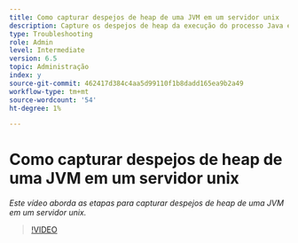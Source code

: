 ```yaml
---
title: Como capturar despejos de heap de uma JVM em um servidor unix
description: Capture os despejos de heap da execução do processo Java em um servidor unix
type: Troubleshooting
role: Admin
level: Intermediate
version: 6.5
topic: Administração
index: y
source-git-commit: 462417d384c4aa5d99110f1b8dadd165ea9b2a49
workflow-type: tm+mt
source-wordcount: '54'
ht-degree: 1%

---
```



# Como capturar despejos de heap de uma JVM em um servidor unix

*Este vídeo aborda as etapas para capturar despejos de heap de uma JVM em um servidor unix.*

>[!VIDEO](https://video.tv.adobe.com/v/335489?quality=9&learn=on)